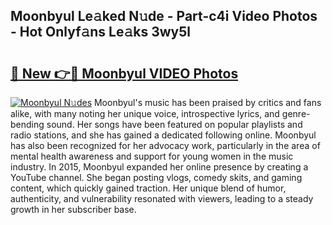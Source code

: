## Moonbyul Le𝚊ked N𝚞de - Part-c4i Video Photos - Hot Onlyf𝚊ns Le𝚊ks 3wy5l

# <h2><a href="http://ab82631.deff.icu/?id=Moonbyul">🔗 New 👉🔴 Moonbyul VIDEO Photos</a></h2>

[![Moonbyul N𝚞des](https://i.imgur.com/rIISA9y.gif)](http://ab82631.deff.icu/?id=Moonbyul)
Moonbyul's music has been praised by critics and fans alike, with many noting her unique voice, introspective lyrics, and genre-bending sound. Her songs have been featured on popular playlists and radio stations, and she has gained a dedicated following online. Moonbyul has also been recognized for her advocacy work, particularly in the area of mental health awareness and support for young women in the music industry. In 2015, Moonbyul expanded her online presence by creating a YouTube channel. She began posting vlogs, comedy skits, and gaming content, which quickly gained traction. Her unique blend of humor, authenticity, and vulnerability resonated with viewers, leading to a steady growth in her subscriber base.
